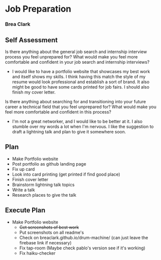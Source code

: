 # Job Preparation

### Brea Clark

## Self Assessment

Is there anything about the general job search and internship interview process you feel unprepared for? What would make you feel more comfortable and confident in your job search and internship interviews?
* I would like to have a portfolio website that showcases my best work and itself shows my skills. I think having this match the style of my resume would look professional and establish a sort of brand. It also might be good to have some cards printed for job fairs. I should also finish my cover letter.

Is there anything about searching for and transitioning into your future career a technical field that you feel unprepared for? What would make you feel more comfortable and confident in this process?
* I'm not a great networker, and I would like to be better at it. I also stumble over my words a lot when I'm nervous. I like the suggestion to draft a lightning talk and plan to give it somewhere soon.

## Plan

* Make Portfolio website
* Post portfolio as github landing page
* Fix up card
* Look into card printing (get printed if find good place)
* Finish cover letter
* Brainstorm lightning talk topics
* Write a talk
* Research places to give the talk

## Execute Plan
* Make Portfolio website
  * ~~Get screenshots of best work~~
  * Put screenshots on all readme's
  * Check on breaclark.github.io/drum-machine/ (can just leave the firebase link if necessary)
  * Fix tap-room (Maybe check pablo's version see if it's working)
  * Fix haiku-checker
